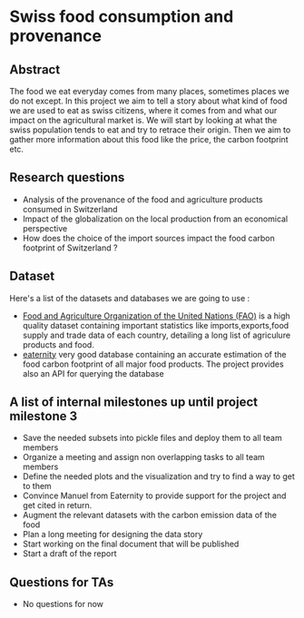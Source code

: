# Swiss food consumption and provenance

## Abstract
The food we eat everyday comes from many places, sometimes places we do not except. In this project we aim to tell a story about what kind of food we are used to eat as swiss citizens, where it comes from and what our impact on the agricultural market is. We will start by looking at what the swiss population tends to eat and try to retrace their origin. Then we aim to gather more information about this food like the price, the carbon footprint etc.

## Research questions
- Analysis of the provenance of the food and agriculture products consumed in Switzerland
- Impact of the globalization on the local production from an economical perspective 
- How does the choice of the import sources impact the food carbon footprint of Switzerland ?  

## Dataset
Here's a list of the datasets and databases we are going to use :

- [Food and Agriculture Organization of the United Nations (FAO)](https://www.kaggle.com/unitednations/global-food-agriculture-statistics)
is a high quality dataset containing important statistics like imports,exports,food supply and trade data of each country, detailing a long list of agriculure products and food. 
- [eaternity](https://eaternity.org/foodprint/database) very good database containing an accurate estimation of the food carbon footprint of all major food products. The project provides also an API for querying the database

## A list of internal milestones up until project milestone 3
- Save the needed subsets into pickle files and deploy them to all team members
- Organize a meeting and assign non overlapping tasks to all team members
- Define the needed plots and the visualization and try to find a way to get to them 
- Convince Manuel from Eaternity to provide support for the project and get cited in return.  
- Augment the relevant datasets with the carbon emission data of the food 
- Plan a long meeting for designing the data story
- Start working on the final document that will be published 
- Start a draft of the report 

## Questions for TAs
- No questions for now 
